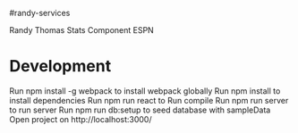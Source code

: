 #randy-services

Randy Thomas Stats Component ESPN



<h1>Development</h1>
Run npm install -g webpack to install webpack globally
Run npm install to install dependencies
Run npm run react to Run compile
Run npm run server to run server
Run npm run db:setup to seed database with sampleData
Open project on http://localhost:3000/

